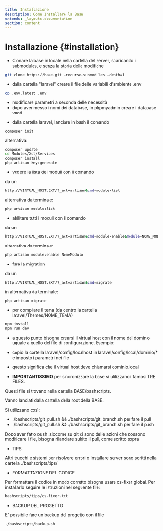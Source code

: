 ```yaml
---
title: Installazione
description: Come Installare la Base
extends: _layouts.documentation
section: content
---
```


# Installazione {#installation}

* Clonare la base in locale nella cartella del server, scaricando i submodules, e senza la storia delle modifiche

```bash
git clone https://base.git –recurse-submodules –depth=1
```

* dalla cartella "laravel" creare il file delle variabili d'ambiente .env 
    
```bash
cp .env.latest .env
```

- modificare parametri a seconda delle necessità
- dopo aver messo i nomi dei database, in phpmyadmin creare i database vuoti

* dalla cartella laravel, lanciare in bash il comando

```bash
composer init
```

alternativa: 

```bash
composer update
cd Modules/Xot/Services
composer install
php artisan key:generate
```

* vedere la lista dei moduli con il comando

da url: 

```bash
http://VIRTUAL_HOST.EXT/?_act=artisan&cmd=module-list
```

alternativa da terminale:

```bash
php artisan module:list 
```

* abilitare tutti i moduli con il comando

da url: 

```bash
http://VIRTUAL_HOST.EXT/?_act=artisan&cmd=module-enable&module=NOME_MODULO
```

alternativa da terminale:

```bash
php artisan module:enable NomeModulo
```

* fare la migration

da url: 

```bash
http://VIRTUAL_HOST.EXT/?_act=artisan&cmd=migrate
```

in alternativa da terminale:

```bash
php artisan migrate
```

* per compilare il tema (da dentro la cartella laravel/Themes/NOME_TEMA)

```bash
npm install
npm run dev
```

* a questo punto bisogna crearsi il virtual host con il nome del dominio uguale a quello del file di configurazione. Esempio:

- copio la cartella laravel/config/localhost in laravel/config/local/dominio/* e imposto i parametri nei file

- questo significa che il virtual host deve chiamarsi dominio.local

* **IMPORTANTISSIMO** per sincronizzare la base si utilizzano i famosi TRE FILES. 

Questi file si trovano nella cartella BASE/bashscripts.

Vanno lanciati dalla cartella della root della BASE.

Si utilizzano così:

- ./bashscripts/git_pull.sh && ./bashscripts/git_branch.sh per fare il pull
- ./bashscripts/git_pull.sh && ./bashscripts/git_branch.sh per fare il push

Dopo aver fatto push, siccome su git ci sono delle azioni che possono modificare i file, bisogna rilanciare subito il pull, come scritto sopra

* TIPS

Altri trucchi e sistemi per risolvere errori o installare server sono scritti nella cartella ./bashscripts/tips/

* FORMATTAZIONE DEL CODICE

Per formattare il codice in modo corretto bisogna usare cs-fixer global. Per installarlo seguire le istruzioni nel seguente file:

```bash
bashscripts/tips/cs-fixer.txt
```

* BACKUP DEL PROGETTO

E' possibile fare un backup del progetto con il file

```bash
./bashscripts/backup.sh
```